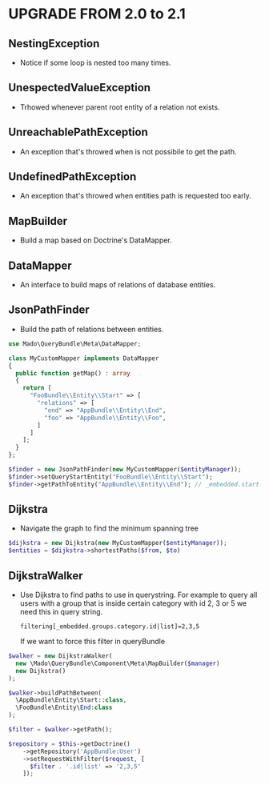 UPGRADE FROM 2.0 to 2.1
=======================

NestingException
----------------

 * Notice if some loop is nested too many times.

UnespectedValueException
------------------------

 * Trhowed whenever parent root entity of a relation not exists.

UnreachablePathException
------------------------

 * An exception that's throwed when is not possibile to get the path.

UndefinedPathException
----------------------

 * An exception that's throwed when entities path is requested too early.

MapBuilder
----------

 * Build a map based on Doctrine's DataMapper.

DataMapper
----------

 * An interface to build maps of relations of database entities.

JsonPathFinder
--------------

 * Build the path of relations between entities.

```php
use Mado\QueryBundle\Meta\DataMapper;

class MyCustomMapper implements DataMapper
{
  public function getMap() : array
  {
    return [
      "FooBundle\\Entity\\Start" => [
        "relations" => [
          "end" => "AppBundle\\Entity\\End",
          "foo" => "AppBundle\\Entity\\Foo",
        ]
      ]
    ];
  }
};

$finder = new JsonPathFinder(new MyCustomMapper($entityManager));
$finder->setQueryStartEntity("FooBundle\\Entity\\Start");
$finder->getPathToEntity("AppBundle\\Entity\\End"); // _embedded.start.end
```

Dijkstra
--------

 * Navigate the graph to find the minimum spanning tree

```php
$dijkstra = new Dijkstra(new MyCustomMapper($entityManager));
$entities = $dijkstra->shortestPaths($from, $to)
```

DijkstraWalker
--------------

 * Use Dijkstra to find paths to use in querystring. For example to query all
   users with a group that is inside certain category with id 2, 3 or 5 we
   need this in query string.

   `filtering[_embedded.groups.category.id|list]=2,3,5`

   If we want to force this filter in queryBundle

```php
$walker = new DijkstraWalker(
  new \Mado\QueryBundle\Component\Meta\MapBuilder($manager)
  new Dijkstra()
);

$walker->buildPathBetween(
  \AppBundle\Entity\Start::class,
  \FooBundle\Entity\End:class
);

$filter = $walker->getPath();

$repository = $this->getDoctrine()
    ->getRepository('AppBundle:User')
    ->setRequestWithFilter($request, [
      $filter . '.id|list' => '2,3,5'
    ]);
```

